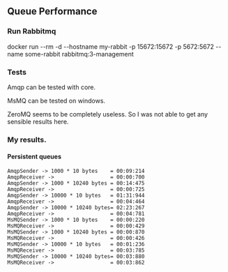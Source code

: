 ## Queue Performance


### Run Rabbitmq 
docker run --rm -d --hostname my-rabbit -p 15672:15672 -p 5672:5672 --name some-rabbit rabbitmq:3-management

### Tests
Amqp can be tested with core.

MsMQ can be tested on windows.

ZeroMQ seems to be completely useless. So I was not able to get any sensible results here.


### My results.

#### Persistent queues
	AmqpSender -> 1000 * 10 bytes    = 00:09:214
	AmqpReceiver ->                  = 00:00:700
	AmqpSender -> 1000 * 10240 bytes = 00:14:475
	AmqpReceiver ->                  = 00:00:725
	AmqpSender -> 10000 * 10 bytes   = 01:31:944
	AmqpReceiver ->                  = 00:04:464
	AmqpSender -> 10000 * 10240 bytes= 02:23:267
	AmqpReceiver ->                  = 00:04:781
	MsMQSender -> 1000 * 10 bytes    = 00:00:220
	MsMQReceiver ->                  = 00:00:429
	MsMQSender -> 1000 * 10240 bytes = 00:00:870
	MsMQReceiver ->                  = 00:00:426
	MsMQSender -> 10000 * 10 bytes   = 00:01:236
	MsMQReceiver ->                  = 00:03:785
	MsMQSender -> 10000 * 10240 bytes= 00:03:880
	MsMQReceiver ->                  = 00:03:862

